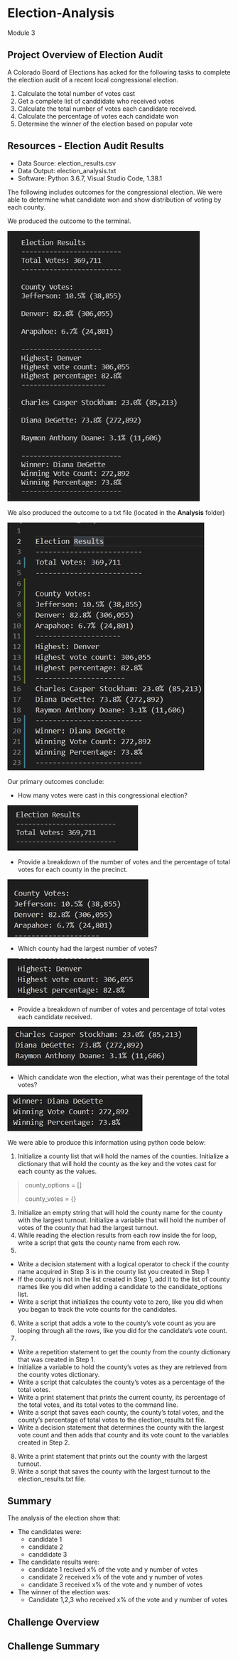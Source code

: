 # Election-Analysis
Module 3

## Project Overview of Election Audit

A Colorado Board of Elections has acked for the following tasks to complete the electiion audit of a recent
local congressional election.

1. Calculate the total number of votes cast
2. Get a complete list of canddidate who received votes
3. Calculate the total number of votes each candidate received.
4. Calculate the percentage of votes each candidate won
5. Determine the winner of the election based on popular vote

## Resources - Election Audit Results

- Data Source: election_results.csv
- Data Output: election_analysis.txt
- Software: Python 3.6.7, Visual Studio Code, 1.38.1

The following includes outcomes for the congressional election.  We were able to determine what candidate won
and show distribution of voting by each county.

We produced the outcome to the terminal.

![Terminal Outcome](https://github.com/ckbauman/Election-Analysis/blob/main/analysis/Terminal_Output.png)

We also produced the outcome to a txt file (located in the **Analysis** folder)

![Textfile Outcome](https://github.com/ckbauman/Election-Analysis/blob/main/analysis/Textfile_Output.png)

Our primary outcomes conclude:

- How many votes were cast in this congressional election?

![election total](https://github.com/ckbauman/Election-Analysis/blob/main/analysis/Election_total.png)

- Provide a breakdown of the number of votes and the percentage of total votes for each county in the precinct.

![counties breakout](https://github.com/ckbauman/Election-Analysis/blob/main/analysis/Counties_breakout.png)

- Which county had the largest number of votes?

![counties winner](https://github.com/ckbauman/Election-Analysis/blob/main/analysis/counties_winner.png)

- Provide a breakdown of number of votes and percentage of total votes each candidate received.

![candidate breakout](https://github.com/ckbauman/Election-Analysis/blob/main/analysis/Candidate_breakout.png)

- Which candidate won the election, what was their perentage of the total votes?

![candidate winner](https://github.com/ckbauman/Election-Analysis/blob/main/analysis/Candidate_winner.png)

We were able to produce this information using python code below:

1. Initialize a county list that will hold the names of the counties.  Initialize a dictionary that will hold the county as the key and the votes cast for each county as the values.
> county_options = []
> 
> county_votes = {}

3. Initialize an empty string that will hold the county name for the county with the largest turnout. Initialize a variable that will hold the number of votes of the county that had the largest turnout.
4. While reading the election results from each row inside the for loop, write a script that gets the county name from each row.
5. 
- Write a decision statement with a logical operator to check if the county name acquired in Step 3 is in the county list you created in Step 1
- If the county is not in the list created in Step 1, add it to the list of county names like you did when adding a candidate to the candidate_options list.
- Write a script that initializes the county vote to zero, like you did when you began to track the vote counts for the candidates.
6.  Write a script that adds a vote to the county’s vote count as you are looping through all the rows, like you did for the candidate’s vote count.
7. 
- Write a repetition statement to get the county from the county dictionary that was created in Step 1.
- Initialize a variable to hold the county’s votes as they are retrieved from the county votes dictionary.
- Write a script that calculates the county’s votes as a percentage of the total votes.
- Write a print statement that prints the current county, its percentage of the total votes, and its total votes to the command line.
- Write a script that saves each county, the county’s total votes, and the county’s percentage of total votes to the election_results.txt file.
- Write a decision statement that determines the county with the largest vote count and then adds that county and its vote count to the variables created in Step 2.
8.  Write a print statement that prints out the county with the largest turnout.
9.  Write a script that saves the county with the largest turnout to the election_results.txt file.


## Summary

The analysis of the election show that:
- The candidates were:
  - candidate 1
  - candidate 2
  - canddidate 3
- The candidate results were:
  - candidate 1 recived x% of the vote and y number of votes
  - candidate 2 received x% of the vote and y number of votes
  - candidate 3 received x% of the vote and y number of votes
- The winner of the election was:
  - Candidate 1,2,3 who received x% of the vote and y number of votes

## Challenge Overview

## Challenge Summary
